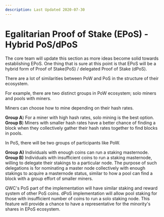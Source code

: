 ```yaml
---
description: Last Updated 2020-07-30
---
```


# Egalitarian Proof of Stake \(EPoS\) - Hybrid PoS/dPoS

The core team will update this section as more ideas become solid towards establishing EPoS. One thing that is sure at this point is that EPoS will be a hybrid form of Proof of Stake\(PoS\) / delegated Proof of Stake \(dPoS\).

There are a lot of similarities between PoW and PoS in the structure of their ecosystem.

For example, there are two distinct groups in PoW ecosystem; solo miners and pools with miners. 

Miners can choose how to mine depending on their hash rates.  
  
**Group A**\) For a miner with high hash rates, solo mining is the best option.   
**Group B**\) Miners with smaller hash rates have a better chance of finding a block when they collectively gather their hash rates together to find blocks in pools.

In PoS, there will be two groups of participants like PoW.  
  
**Group A\)** Individuals with enough coins can run a staking masternode.  
**Group B\)** Individuals with insufficient coins to run a staking masternode, willing to delegate their stakings to a particular node. The purpose of such delegations is for nominating a master node collectively with enough stakings to acquire a masternode status, similar to how a pool can find a block with a group effort of smaller miners.

QWC's PoS part of the implementation will have similar staking and reward system of other PoS coins. dPoS implementation will allow pool staking for those with insufficient number of coins to run a solo staking node. This feature will provide a chance to have a representative for the minority's shares in EPoS ecosystem.

